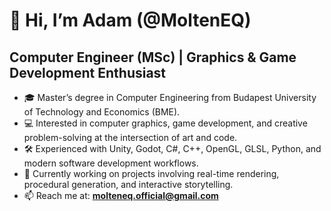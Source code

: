 # 👋 Hi, I’m Adam (@MoltenEQ)

## Computer Engineer (MSc) | Graphics & Game Development Enthusiast

- 🎓 Master’s degree in Computer Engineering from Budapest University of Technology and Economics (BME).  
- 💻 Interested in computer graphics, game development, and creative problem-solving at the intersection of art and code.  
- 🛠️ Experienced with Unity, Godot, C#, C++, OpenGL, GLSL, Python, and modern software development workflows.  
- 📂 Currently working on projects involving real-time rendering, procedural generation, and interactive storytelling.  
- 📫 Reach me at: **molteneq.official@gmail.com**
